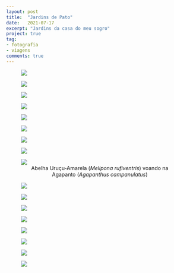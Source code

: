 ```yaml
---
layout: post
title:  "Jardins de Pato"
date:   2021-07-17
excerpt: "Jardins da casa do meu sogro"
project: true
tag:
- fotografia
- viagens
comments: true
---
```


<figure>
	<a href="http://marcelocamera.github.io/assets/img/pato-branco-01.jpg"><img src="http://marcelocamera.github.io/assets/img/pato-branco-01.jpg"></a>
	<figcaption><center><a></a></center></figcaption>
</figure>

<figure>
	<a href="http://marcelocamera.github.io/assets/img/pato-branco-02.jpg"><img src="http://marcelocamera.github.io/assets/img/pato-branco-02.jpg"></a>
	<figcaption><center><a></a></center></figcaption>
</figure>

<figure>
	<a href="http://marcelocamera.github.io/assets/img/pato-branco-03.jpg"><img src="http://marcelocamera.github.io/assets/img/pato-branco-03.jpg"></a>
	<figcaption><center><a></a></center></figcaption>
</figure>

<figure>
	<a href="http://marcelocamera.github.io/assets/img/pato-branco-04.jpg"><img src="http://marcelocamera.github.io/assets/img/pato-branco-04.jpg"></a>
	<figcaption><center><a></a></center></figcaption>
</figure>

<figure>
	<a href="http://marcelocamera.github.io/assets/img/pato-branco-05.jpg"><img src="http://marcelocamera.github.io/assets/img/pato-branco-05.jpg"></a>
	<figcaption><center><a></a></center></figcaption>
</figure>

<figure>
	<a href="http://marcelocamera.github.io/assets/img/pato-branco-06.jpg"><img src="http://marcelocamera.github.io/assets/img/pato-branco-06.jpg"></a>
	<figcaption><center><a></a></center></figcaption>
</figure>

<figure>
	<a href="http://marcelocamera.github.io/assets/img/pato-branco-07.jpg"><img src="http://marcelocamera.github.io/assets/img/pato-branco-07.jpg"></a>
	<figcaption><center><a></a></center></figcaption>
</figure>

<figure>
	<a href="http://marcelocamera.github.io/assets/img/pato-branco-08.jpg"><img src="http://marcelocamera.github.io/assets/img/pato-branco-08.jpg"></a>
	<figcaption><center><a></a></center></figcaption>
</figure>

<figure>
	<a href="http://marcelocamera.github.io/assets/img/pato-branco-09.jpg"><img src="http://marcelocamera.github.io/assets/img/pato-branco-09.jpg"></a>
	<figcaption><center><a>Abelha Uruçu-Amarela (<i>Melipona rufiventris</i>) voando na Agapanto (<i>Agapanthus campanulatus</i>)</a></center></figcaption>
</figure>

<figure>
	<a href="http://marcelocamera.github.io/assets/img/pato-branco-10.jpg"><img src="http://marcelocamera.github.io/assets/img/pato-branco-10.jpg"></a>
	<figcaption><center><a></a></center></figcaption>
</figure>

<figure>
	<a href="http://marcelocamera.github.io/assets/img/pato-branco-11.jpg"><img src="http://marcelocamera.github.io/assets/img/pato-branco-11.jpg"></a>
	<figcaption><center><a></a></center></figcaption>
</figure>

<figure>
	<a href="http://marcelocamera.github.io/assets/img/pato-branco-12.jpg"><img src="http://marcelocamera.github.io/assets/img/pato-branco-12.jpg"></a>
	<figcaption><center><a></a></center></figcaption>
</figure>

<figure>
	<a href="http://marcelocamera.github.io/assets/img/pato-branco-13.jpg"><img src="http://marcelocamera.github.io/assets/img/pato-branco-13.jpg"></a>
	<figcaption><center><a></a></center></figcaption>
</figure>

<figure>
	<a href="http://marcelocamera.github.io/assets/img/pato-branco-14.jpg"><img src="http://marcelocamera.github.io/assets/img/pato-branco-14.jpg"></a>
	<figcaption><center><a></a></center></figcaption>
</figure>

<figure>
	<a href="http://marcelocamera.github.io/assets/img/pato-branco-15.jpg"><img src="http://marcelocamera.github.io/assets/img/pato-branco-15.jpg"></a>
	<figcaption><center><a></a></center></figcaption>
</figure>

<figure>
	<a href="http://marcelocamera.github.io/assets/img/pato-branco-16.jpg"><img src="http://marcelocamera.github.io/assets/img/pato-branco-16.jpg"></a>
	<figcaption><center><a></a></center></figcaption>
</figure>

<figure>
	<a href="http://marcelocamera.github.io/assets/img/pato-branco-17.jpg"><img src="http://marcelocamera.github.io/assets/img/pato-branco-17.jpg"></a>
	<figcaption><center><a></a></center></figcaption>
</figure>
